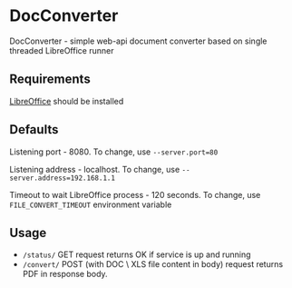 # DocConverter
DocConverter - simple web-api document converter based on single threaded LibreOffice runner

## Requirements
[LibreOffice](https://www.libreoffice.org/) should be installed

## Defaults
Listening port - 8080. To change, use `--server.port=80`

Listening address - localhost. To change, use `--server.address=192.168.1.1`

Timeout to wait LibreOffice process - 120 seconds. To change, use `FILE_CONVERT_TIMEOUT` environment variable

## Usage
- `/status/` GET request returns OK if service is up and running
- `/convert/` POST (with DOC \ XLS file content in body) request returns PDF in response body.